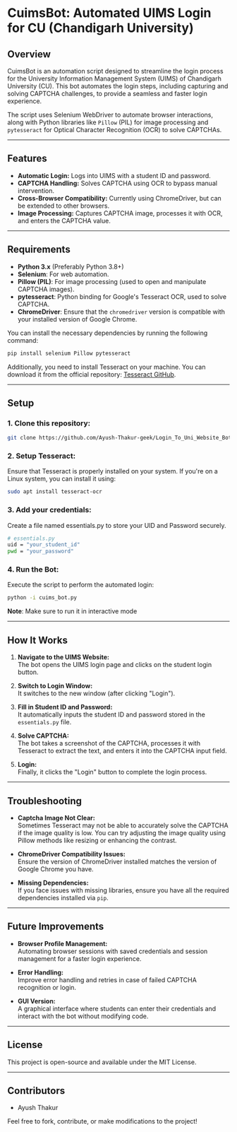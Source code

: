 # **CuimsBot: Automated UIMS Login for CU (Chandigarh University)**

## **Overview**
CuimsBot is an automation script designed to streamline the login process for the University Information Management System (UIMS) of Chandigarh University (CU). This bot automates the login steps, including capturing and solving CAPTCHA challenges, to provide a seamless and faster login experience.

The script uses Selenium WebDriver to automate browser interactions, along with Python libraries like `Pillow` (PIL) for image processing and `pytesseract` for Optical Character Recognition (OCR) to solve CAPTCHAs.

---

## **Features**
- **Automatic Login:** Logs into UIMS with a student ID and password.
- **CAPTCHA Handling:** Solves CAPTCHA using OCR to bypass manual intervention.
- **Cross-Browser Compatibility:** Currently using ChromeDriver, but can be extended to other browsers.
- **Image Processing:** Captures CAPTCHA image, processes it with OCR, and enters the CAPTCHA value.
  
---

## **Requirements**
- **Python 3.x** (Preferably Python 3.8+)
- **Selenium**: For web automation.
- **Pillow (PIL)**: For image processing (used to open and manipulate CAPTCHA images).
- **pytesseract**: Python binding for Google's Tesseract OCR, used to solve CAPTCHA.
- **ChromeDriver**: Ensure that the `chromedriver` version is compatible with your installed version of Google Chrome.
  
You can install the necessary dependencies by running the following command:

```bash
pip install selenium Pillow pytesseract
```
Additionally, you need to install Tesseract on your machine. You can download it from the official repository: [Tesseract GitHub](https://github.com/tesseract-ocr/tesseract?tab=readme-ov-file#installing-tesseract).

---

## **Setup**

### **1. Clone this repository:**

```bash
git clone https://github.com/Ayush-Thakur-geek/Login_To_Uni_Website_Bot.git
```

### **2. Setup Tesseract:**
Ensure that Tesseract is properly installed on your system. If you're on a Linux system, you can install it using:
```bash
sudo apt install tesseract-ocr
```

### **3. Add your credentials:**
Create a file named essentials.py to store your UID and Password securely.
```bash
# essentials.py
uid = "your_student_id"
pwd = "your_password"
```

### **4. Run the Bot:**
Execute the script to perform the automated login:

```bash
python -i cuims_bot.py
```
**Note**: Make sure to run it in interactive mode

---

## **How It Works**

1. **Navigate to the UIMS Website:**  
   The bot opens the UIMS login page and clicks on the student login button.

2. **Switch to Login Window:**  
   It switches to the new window (after clicking "Login").

3. **Fill in Student ID and Password:**  
   It automatically inputs the student ID and password stored in the `essentials.py` file.

4. **Solve CAPTCHA:**  
   The bot takes a screenshot of the CAPTCHA, processes it with Tesseract to extract the text, and enters it into the CAPTCHA input field.

5. **Login:**  
   Finally, it clicks the "Login" button to complete the login process.

---

## **Troubleshooting**

- **Captcha Image Not Clear:**  
   Sometimes Tesseract may not be able to accurately solve the CAPTCHA if the image quality is low. You can try adjusting the image quality using Pillow methods like resizing or enhancing the contrast.

- **ChromeDriver Compatibility Issues:**  
   Ensure the version of ChromeDriver installed matches the version of Google Chrome you have.

- **Missing Dependencies:**  
   If you face issues with missing libraries, ensure you have all the required dependencies installed via `pip`.

---

## **Future Improvements**

- **Browser Profile Management:**  
   Automating browser sessions with saved credentials and session management for a faster login experience.

- **Error Handling:**  
   Improve error handling and retries in case of failed CAPTCHA recognition or login.

- **GUI Version:**  
   A graphical interface where students can enter their credentials and interact with the bot without modifying code.

---

## **License**

This project is open-source and available under the MIT License.

---

## **Contributors**

- Ayush Thakur

Feel free to fork, contribute, or make modifications to the project!


